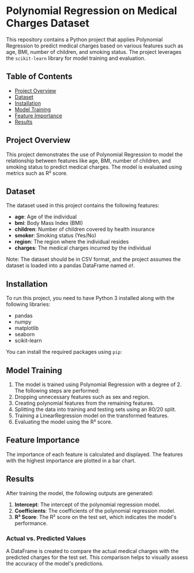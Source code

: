 # Polynomial Regression on Medical Charges Dataset

This repository contains a Python project that applies Polynomial Regression to predict medical charges based on various features such as age, BMI, number of children, and smoking status. The project leverages the `scikit-learn` library for model training and evaluation.

## Table of Contents

- [Project Overview](#project-overview)
- [Dataset](#dataset)
- [Installation](#installation)
- [Model Training](#model-training)
- [Feature Importance](#feature-importance)
- [Results](#results)

## Project Overview

This project demonstrates the use of Polynomial Regression to model the relationship between features like age, BMI, number of children, and smoking status to predict medical charges. The model is evaluated using metrics such as R² score.

## Dataset

The dataset used in this project contains the following features:

- **age**: Age of the individual
- **bmi**: Body Mass Index (BMI)
- **children**: Number of children covered by health insurance
- **smoker**: Smoking status (Yes/No)
- **region**: The region where the individual resides
- **charges**: The medical charges incurred by the individual

Note: The dataset should be in CSV format, and the project assumes the dataset is loaded into a pandas DataFrame named `df`.

## Installation

To run this project, you need to have Python 3 installed along with the following libraries:

- pandas
- numpy
- matplotlib
- seaborn
- scikit-learn

You can install the required packages using `pip`:

## Model Training
  1. The model is trained using Polynomial Regression with a degree of 2. The following steps are performed:
  2. Dropping unnecessary features such as sex and region.
  3. Creating polynomial features from the remaining features.
  4. Splitting the data into training and testing sets using an 80/20 split.
  5. Training a LinearRegression model on the transformed features.
  6. Evaluating the model using the R² score.

## Feature Importance
The importance of each feature is calculated and displayed. The features with the highest importance are plotted in a bar chart.

## Results

After training the model, the following outputs are generated:

1. **Intercept**: The intercept of the polynomial regression model.
2. **Coefficients**: The coefficients of the polynomial regression model.
3. **R² Score**: The R² score on the test set, which indicates the model's performance.

### Actual vs. Predicted Values

A DataFrame is created to compare the actual medical charges with the predicted charges for the test set. This comparison helps to visually assess the accuracy of the model's predictions.
